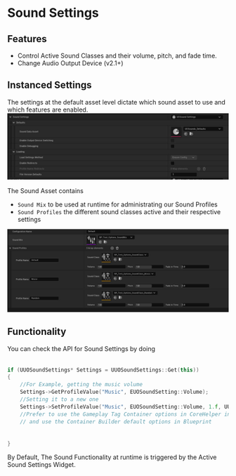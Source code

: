 # Sound Settings

## Features

* Control Active Sound Classes and their volume, pitch, and fade time.  
* Change Audio Output Device  (v2.1+)  

## Instanced Settings

The settings at the default asset level dictate which sound asset to use and which features are enabled.  
![Sound](/Resources/Assets/SS_SettingsAsset_Sound.JPG)  

The Sound Asset contains  

* `Sound Mix` to be used at runtime for administrating our Sound Profiles  
* `Sound Profiles` the different sound classes active and their respective settings  

![Sounds Asset](/Resources/Assets/SS_SoundAsset_Default.JPG)  

## Functionality

You can check the API for Sound Settings by doing  

```cpp

if (UUOSoundSettings* Settings = UUOSoundSettings::Get(this))
{
    //For Example, getting the music volume
    Settings->GetProfileValue("Music", EUOSoundSetting::Volume);
    //Setting it to a new one
    Settings->SetProfileValue("Music", EUOSoundSetting::Volume, 1.f, UUOCoreHelper::GetEvent_ApplySave());
    //Prefer to use the Gameplay Tag Container options in CoreHelper in C++,
    // and use the Container Builder default options in Blueprint


}
```  

By Default, The Sound Functionality at runtime is triggered by the Active Sound Settings Widget.  
